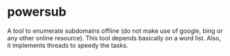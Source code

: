 # powersub
A tool to enumerate subdomains offline (do not make use of google, bing or any other online resource). This tool depends basically on a word list. Also, it implements threads to speedy the tasks.
